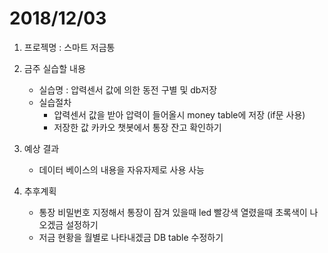 # 2018/12/03
1. 프로젝명 : 스마트 저금통
2. 금주 실습할 내용
	* 실습명 : 압력센서 값에 의한 동전 구별 및 db저장 
	* 실습절차
		* 압력센서 값을 받아 압력이 들어올시 money table에 저장 (if문 사용)
		* 저장한 값 카카오 챗봇에서 통장 잔고 확인하기 

3. 예상 결과
	* 데이터 베이스의 내용을 자유자제로 사용 사능

4. 추후계획
	* 통장 비밀번호 지정해서 통장이 잠겨 있을때 led 빨강색 열렸을때 초록색이 나오겠금 설정하기
	* 저금 현황을 월별로 나타내겠금 DB table 수정하기
